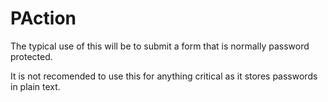 # PAction

The typical use of this will be to submit a form that is normally password protected.

It is not recomended to use this for anything critical as it stores passwords in plain text.
